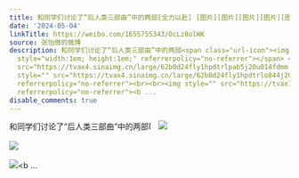 ```yaml
---
title: 和同学们讨论了“后人类三部曲”中的两部[全力以赴] [图片][图片][图片][图片][图片][图片]
date: '2024-05-04'
linkTitle: https://weibo.com/1655755343/OcLz8olWK
source: 张怡微的微博
description: 和同学们讨论了“后人类三部曲”中的两部<span class="url-icon"><img alt="[全力以赴]" src="https://face.t.sinajs.cn/t4/appstyle/expression/ext/normal/d9/2023_fighting_org.png"
  style="width:1em; height:1em;" referrerpolicy="no-referrer"></span> <img style=""
  src="https://tvax4.sinaimg.cn/large/62b0d24fly1hpdtrlpab5j20u014fdmm.jpg" referrerpolicy="no-referrer"><br><br><img
  style="" src="https://tvax4.sinaimg.cn/large/62b0d24fly1hpdtrlo844j20go0jggno.jpg"
  referrerpolicy="no-referrer"><br><br><img style="" src="https://tvax1.sinaimg.cn/large/62b0d24fly1hpdtrlq9qoj21ca0u0gr4.jpg"
  referrerpolicy="no-referrer"><b ...
disable_comments: true
---
```

和同学们讨论了“后人类三部曲”中的两部<span class="url-icon"><img alt="[全力以赴]" src="https://face.t.sinajs.cn/t4/appstyle/expression/ext/normal/d9/2023_fighting_org.png" style="width:1em; height:1em;" referrerpolicy="no-referrer"></span> <img style="" src="https://tvax4.sinaimg.cn/large/62b0d24fly1hpdtrlpab5j20u014fdmm.jpg" referrerpolicy="no-referrer"><br><br><img style="" src="https://tvax4.sinaimg.cn/large/62b0d24fly1hpdtrlo844j20go0jggno.jpg" referrerpolicy="no-referrer"><br><br><img style="" src="https://tvax1.sinaimg.cn/large/62b0d24fly1hpdtrlq9qoj21ca0u0gr4.jpg" referrerpolicy="no-referrer"><b ...
